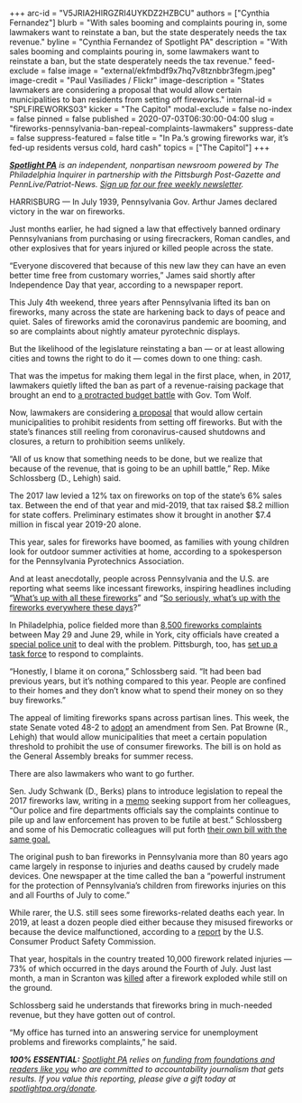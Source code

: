+++
arc-id = "V5JRIA2HIRGZRI4UYKDZ2HZBCU"
authors = ["Cynthia Fernandez"]
blurb = "With sales booming and complaints pouring in, some lawmakers want to reinstate a ban, but the state desperately needs the tax revenue."
byline = "Cynthia Fernandez of Spotlight PA"
description = "With sales booming and complaints pouring in, some lawmakers want to reinstate a ban, but the state desperately needs the tax revenue."
feed-exclude = false
image = "external/ekfmbdf9x7hq7v8tznbbr3fegm.jpeg"
image-credit = "Paul Vasiliades / Flickr"
image-description = "States lawmakers are considering a proposal that would allow certain municipalities to ban residents from setting off fireworks."
internal-id = "SPLFIREWORKS03"
kicker = "The Capitol"
modal-exclude = false
no-index = false
pinned = false
published = 2020-07-03T06:30:00-04:00
slug = "fireworks-pennsylvania-ban-repeal-complaints-lawmakers"
suppress-date = false
suppress-featured = false
title = "In Pa.’s growing fireworks war, it’s fed-up residents versus cold, hard cash"
topics = ["The Capitol"]
+++

<a href="https://www.spotlightpa.org/"><i><b>Spotlight PA</b></i></a><i> is an independent, nonpartisan newsroom powered by The Philadelphia Inquirer in partnership with the Pittsburgh Post-Gazette and PennLive/Patriot-News. </i><a href="https://www.spotlightpa.org/newsletters"><i>Sign up for our free weekly newsletter</i></a><i>.</i>

HARRISBURG — In July 1939, Pennsylvania Gov. Arthur James declared victory in the war on fireworks.

Just months earlier, he had signed a law that effectively banned ordinary Pennsylvanians from purchasing or using firecrackers, Roman candles, and other explosives that for years injured or killed people across the state.

“Everyone discovered that because of this new law they can have an even better time free from customary worries,” James said shortly after Independence Day that year, according to a newspaper report.

This July 4th weekend, three years after Pennsylvania lifted its ban on fireworks, many across the state are harkening back to days of peace and quiet. Sales of fireworks amid the coronavirus pandemic are booming, and so are complaints about nightly amateur pyrotechnic displays.

But the likelihood of the legislature reinstating a ban — or at least allowing cities and towns the right to do it — comes down to one thing: cash.

That was the impetus for making them legal in the first place, when, in 2017, lawmakers quietly lifted the ban as part of a revenue-raising package that brought an end to <a href="https://web.archive.org/20200706172013/https://www.inquirer.com/philly/news/politics/state/pa-budget-deficit-borrowing-gambling-gas-drilling-tax-20171025.html">a protracted budget battle</a> with Gov. Tom Wolf.

Now, lawmakers are considering <a href="https://web.archive.org/20200423093958/https://www.legis.state.pa.us/cfdocs/billInfo/BillInfo.cfm?syear=2019&sind=0&body=S&type=B&bn=932">a proposal</a> that would allow certain municipalities to prohibit residents from setting off fireworks. But with the state’s finances still reeling from coronavirus-caused shutdowns and closures, a return to prohibition seems unlikely.

<script src="https://www.spotlightpa.org/embed.js" async></script><div data-spl-embed-version="1" data-spl-src="https://www.spotlightpa.org/embeds/donate/"></div>


“All of us know that something needs to be done, but we realize that because of the revenue, that is going to be an uphill battle,” Rep. Mike Schlossberg (D., Lehigh) said.

The 2017 law levied a 12% tax on fireworks on top of the state’s 6% sales tax. Between the end of that year and mid-2019, that tax raised $8.2 million for state coffers. Preliminary estimates show it brought in another $7.4 million in fiscal year 2019-20 alone.

This year, sales for fireworks have boomed, as families with young children look for outdoor summer activities at home, according to a spokesperson for the Pennsylvania Pyrotechnics Association.

And at least anecdotally, people across Pennsylvania and the U.S. are reporting what seems like incessant fireworks, inspiring headlines including “<a href="https://web.archive.org/20200623145021/https://www.thecut.com/2020/06/why-are-so-many-fireworks-going-off.html">What’s up with all these fireworks</a>” and “<a href="https://web.archive.org/20200625033853/https://www.marketwatch.com/story/so-seriously-whats-up-with-the-fireworks-everywhere-these-days-2020-06-24">So seriously, what’s up with the fireworks everywhere these days</a>?”

In Philadelphia, police fielded more than <a href="https://web.archive.org/20200702140155/https://www.inquirer.com/news/philadelphia/fireworks-philadelphia-complaints-police-neighborhood-20200702.html">8,500 fireworks complaints</a> between May 29 and June 29, while in York, city officials have created a <a href="https://web.archive.org/20200628015546/https://www.yorkdispatch.com/story/news/local/2020/06/26/fireworks-complaints-continue-rise-york-county/3251218001/">special police unit</a> to deal with the problem. Pittsburgh, too, has <a href="https://web.archive.org/20200629164055/https://www.post-gazette.com/news/crime-courts/2020/06/26/Pittsburgh-forms-illegal-fireworks-task-force-complaints-increase-city-limits/stories/202006260102" target=_blank>set up a task force</a> to respond to complaints.

“Honestly, I blame it on corona,” Schlossberg said. “It had been bad previous years, but it’s nothing compared to this year. People are confined to their homes and they don’t know what to spend their money on so they buy fireworks.”

The appeal of limiting fireworks spans across partisan lines. This week, the state Senate voted 48-2 to <a href="https://web.archive.org/20200423093958/https://www.legis.state.pa.us/cfdocs/billInfo/BillInfo.cfm?syear=2019&sind=0&body=S&type=B&bn=932">adopt</a> an amendment from Sen. Pat Browne (R., Lehigh) that would allow municipalities that meet a certain population threshold to prohibit the use of consumer fireworks. The bill is on hold as the General Assembly breaks for summer recess.

There are also lawmakers who want to go further.

Sen. Judy Schwank (D., Berks) plans to introduce legislation to repeal the 2017 fireworks law, writing in a <a href="https://web.archive.org/20200706170455/https://www.legis.state.pa.us/cfdocs/Legis/CSM/showMemoPublic.cfm?chamber=S&SPick=20190&cosponId=32051" target=_blank>memo</a> seeking support from her colleagues, “Our police and fire departments officials say the complaints continue to pile up and law enforcement has proven to be futile at best.” Schlossberg and some of his Democratic colleagues will put forth <a href="https://web.archive.org/20200706171842/https://www.legis.state.pa.us/cfdocs/legis/CSM/showMemoPublic.cfm?chamber=H&SPick=20190&cosponId=32067">their own bill with the same goal.</a>

The original push to ban fireworks in Pennsylvania more than 80 years ago came largely in response to injuries and deaths caused by crudely made devices. One newspaper at the time called the ban a “powerful instrument for the protection of Pennsylvania’s children from fireworks injuries on this and all Fourths of July to come.”

<script src="https://www.spotlightpa.org/embed.js" async></script><div data-spl-embed-version="1" data-spl-src="https://www.spotlightpa.org/embeds/newsletter/"></div>


While rarer, the U.S. still sees some fireworks-related deaths each year. In 2019, at least a dozen people died either because they misused fireworks or because the device malfunctioned, according to a <a href="https://web.archive.org/20200702075221/https://www.cpsc.gov/s3fs-public/2019-Fireworks-Annual-Report.pdf">report</a> by the U.S. Consumer Product Safety Commission.

That year, hospitals in the country treated 10,000 firework related injuries — 73% of which occurred in the days around the Fourth of July. Just last month, a man in Scranton was <a href="https://web.archive.org/20200919015543/https://apnews.com/7107cb943696693f94a42221333bc8c8">killed</a> after a firework exploded while still on the ground.

Schlossberg said he understands that fireworks bring in much-needed revenue, but they have gotten out of control.

“My office has turned into an answering service for unemployment problems and fireworks complaints,” he said.

<i><b>100% ESSENTIAL:</b></i> <a href="https://www.spotlightpa.org/"><i>Spotlight PA</i></a><i> relies on</i><a href="https://www.spotlightpa.org/support"><i> funding from foundations and readers like you</i></a><i> who are committed to accountability journalism that gets results. If you value this reporting, please give a gift today at </i><a href="https://www.spotlightpa.org/donate"><i>spotlightpa.org/donate</i></a><i>.</i>
